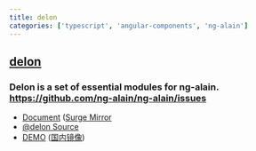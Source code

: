 ```yaml
---
title: delon
categories: ['typescript', 'angular-components', 'ng-alain']
---
```

## [delon](https://github.com/ng-alain/delon)

### Delon is a set of essential modules for ng-alain. https://github.com/ng-alain/ng-alain/issues


+ [Document](https://ng-alain.com) ([Surge Mirror](https://ng-alain-doc.surge.sh)
+ [@delon Source](https://github.com/ng-alain/delon)
+ [DEMO](https://ng-alain.surge.sh) ([国内镜像](https://ng-alain.gitee.io/))
